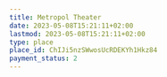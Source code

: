 ```yaml
---
title: Metropol Theater
date: 2023-05-08T15:21:11+02:00
lastmod: 2023-05-08T15:21:11+02:00
type: place
place_id: ChIJi5nzSWwosUcRDEKYh1Hkz84
payment_status: 2
---
```

